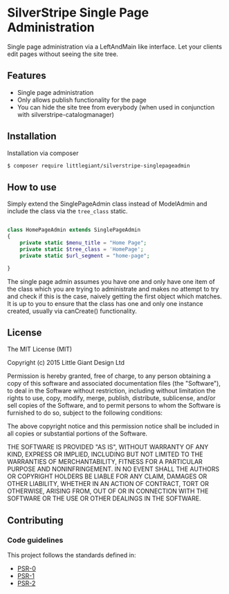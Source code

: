 # SilverStripe Single Page Administration

Single page administration via a LeftAndMain like interface. Let your clients edit pages without seeing the site tree.

## Features

 * Single page administration
 * Only allows publish functionality for the page
 * You can hide the site tree from everybody (when used in conjunction with silverstripe-catalogmanager)

## Installation

Installation via composer

```bash
$ composer require littlegiant/silverstripe-singlepageadmin
```

## How to use

Simply extend the SinglePageAdmin class instead of ModelAdmin and include the class via the `tree_class` static.

```php

class HomePageAdmin extends SinglePageAdmin
{
    private static $menu_title = "Home Page";
    private static $tree_class = 'HomePage';
    private static $url_segment = "home-page";

}
```

The single page admin assumes you have one and only have one item of the class which you are trying to administrate and
makes no attempt to try and check if this is the case, naively getting the first object which matches. It is up to you
to ensure that the class has one and only one instance created, usually via canCreate() functionality.

## License

The MIT License (MIT)

Copyright (c) 2015 Little Giant Design Ltd

Permission is hereby granted, free of charge, to any person obtaining a copy
of this software and associated documentation files (the "Software"), to deal
in the Software without restriction, including without limitation the rights
to use, copy, modify, merge, publish, distribute, sublicense, and/or sell
copies of the Software, and to permit persons to whom the Software is
furnished to do so, subject to the following conditions:

The above copyright notice and this permission notice shall be included in
all copies or substantial portions of the Software.

THE SOFTWARE IS PROVIDED "AS IS", WITHOUT WARRANTY OF ANY KIND, EXPRESS OR
IMPLIED, INCLUDING BUT NOT LIMITED TO THE WARRANTIES OF MERCHANTABILITY,
FITNESS FOR A PARTICULAR PURPOSE AND NONINFRINGEMENT. IN NO EVENT SHALL THE
AUTHORS OR COPYRIGHT HOLDERS BE LIABLE FOR ANY CLAIM, DAMAGES OR OTHER
LIABILITY, WHETHER IN AN ACTION OF CONTRACT, TORT OR OTHERWISE, ARISING FROM,
OUT OF OR IN CONNECTION WITH THE SOFTWARE OR THE USE OR OTHER DEALINGS IN
THE SOFTWARE.

## Contributing


### Code guidelines

This project follows the standards defined in:

* [PSR-0](https://github.com/php-fig/fig-standards/blob/master/accepted/PSR-0.md)
* [PSR-1](https://github.com/php-fig/fig-standards/blob/master/accepted/PSR-1-basic-coding-standard.md)
* [PSR-2](https://github.com/php-fig/fig-standards/blob/master/accepted/PSR-2-coding-style-guide.md)
